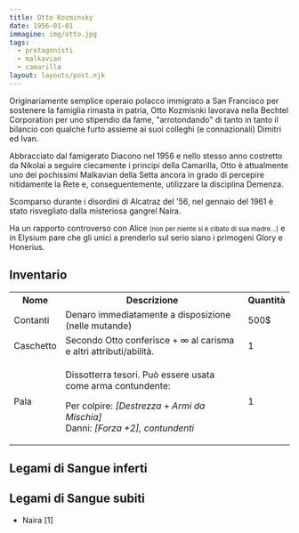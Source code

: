 ```yaml
---
title: Otto Kozminsky
date: 1956-01-01
immagine: img/otto.jpg
tags:
  - protagonisti
  - malkavian
  - camarilla
layout: layouts/post.njk
---
```


Originariamente semplice operaio polacco immigrato a San Francisco per sostenere la famiglia rimasta in patria, Otto Kozmisnki lavorava nella Bechtel Corporation per uno stipendio da fame, "arrotondando" di tanto in tanto il bilancio con qualche furto assieme ai suoi colleghi (e connazionali) Dimitri ed Ivan.

Abbracciato dal famigerato Diacono nel 1956 e nello stesso anno costretto da Nikolai a seguire ciecamente i principi della Camarilla, Otto è attualmente uno dei pochissimi Malkavian della Setta ancora in grado di percepire nitidamente la Rete e, conseguentemente, utilizzare la disciplina Demenza.

Scomparso durante i disordini di Alcatraz del '56, nel gennaio del 1961 è stato risvegliato dalla misteriosa gangrel Naira.

Ha un rapporto controverso con Alice <small>(non per niente si è cibato di sua madre...)</small> e in Elysium pare che gli unici a prenderlo sul serio siano i primogeni Glory e Honerius.

<h2>Inventario</h2>

<table id="timeline">
  <tr>
    <th>Nome</th>
    <th>Descrizione</th>
    <th>Quantità</th>
  </tr>
  <tr>
    <td>Contanti</td>
    <td>Denaro immediatamente a disposizione (nelle mutande)</td>
    <td>500$</td>
  </tr>
    <tr>
    <td>Caschetto</td>
    <td>Secondo Otto conferisce + ∞ al carisma e altri attributi/abilità.</td>
    <td>1</td>
  </tr>  
  <tr>
    <td>Pala</td>
    <td><p>Dissotterra tesori. Può essere usata come arma contundente:</p>
    <p>Per colpire: <i>[Destrezza + Armi da Mischia]</i><br/>
    Danni: <i>[Forza +2], contundenti</i></p></td>
    <td>1</td>
  </tr>                          
</table>

<h2>Legami di Sangue inferti</h2>

<h2>Legami di Sangue subiti</h2>

* Naira [1]